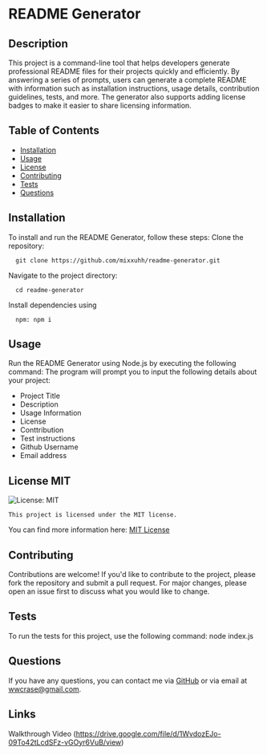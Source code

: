 # README Generator

## Description

This project is a command-line tool that helps developers generate professional README files for their projects quickly and efficiently. By answering a series of prompts, users can generate a complete README with information such as installation instructions, usage details, contribution guidelines, tests, and more. The generator also supports adding license badges to make it easier to share licensing information.

## Table of Contents

- [Installation](#installation)
- [Usage](#usage)
- [License](#license)
- [Contributing](#contributing)
- [Tests](#tests)
- [Questions](#questions)

## Installation

To install and run the README Generator, follow these steps:
Clone the repository:

      git clone https://github.com/mixxuhh/readme-generator.git

Navigate to the project directory:

      cd readme-generator

Install dependencies using

      npm: npm i

## Usage

Run the README Generator using Node.js by executing the following command: The program will prompt you to input the following details about your project:

- Project Title
- Description
- Usage Information
- License
- Conttribution
- Test instructions
- Github Username
- Email address

## License MIT

![License: MIT](https://img.shields.io/badge/License-MIT-yellow.svg)

    This project is licensed under the MIT license.

You can find more information here: [MIT License](https://opensource.org/licenses/MIT)

## Contributing

Contributions are welcome! If you'd like to contribute to the project, please fork the repository and submit a pull request. For major changes, please open an issue first to discuss what you would like to change.

## Tests

To run the tests for this project, use the following command: node index.js

## Questions

If you have any questions, you can contact me via [GitHub](https://github.com/mixxuhh) or via email at wwcrase@gmail.com.

## Links

Walkthrough Video (https://drive.google.com/file/d/1WvdozEJo-09To42tLcdSFz-vGOyr6VuB/view)
